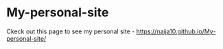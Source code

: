 # My-personal-site
Ckeck out this page to see my personal site -  https://naija10.github.io/My-personal-site/
